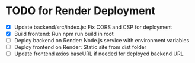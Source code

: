 # TODO for Render Deployment

- [x] Update backend/src/index.js: Fix CORS and CSP for deployment
- [x] Build frontend: Run npm run build in root
- [ ] Deploy backend on Render: Node.js service with environment variables
- [ ] Deploy frontend on Render: Static site from dist folder
- [ ] Update frontend axios baseURL if needed for deployed backend URL
